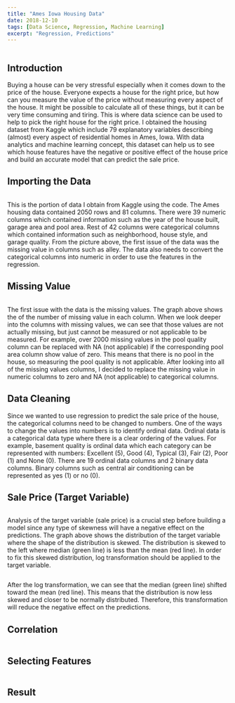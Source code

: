 ```yaml
---
title: "Ames Iowa Housing Data"
date: 2018-12-10
tags: [Data Science, Regression, Machine Learning]
excerpt: "Regression, Predictions"
---
```


<img src="{{ site.url }}{{ site.baseurl }}/images/ames/house-sale.jpg" alt="">

## **Introduction**
Buying a house can be very stressful especially when it comes down to the price of the house. Everyone expects a house for the right price, but how can you measure the value of the price without measuring every aspect of the house. It might be possible to calculate all of these things, but it can be very time consuming and tiring. This is where data science can be used to help to pick the right house for the right price. I obtained the housing dataset from Kaggle which include 79 explanatory variables describing (almost) every aspect of residential homes in Ames, Iowa. With data analytics and machine learning concept, this dataset can help us to see which house features have the negative or positive effect of the house price and build an accurate model that can predict the sale price.

## **Importing the Data**
<img src="{{ site.url }}{{ site.baseurl }}/images/ames/data-table.png" alt="">

This is the portion of data I obtain from Kaggle using the code. The Ames housing data contained 2050 rows and 81 columns. There were 39 numeric columns which contained information such as the year of the house built, garage area and pool area. Rest of 42 columns were categorical columns which contained information such as neighborhood, house style, and garage quality. From the picture above, the first issue of the data was the missing value in columns such as alley. The data also needs to convert the categorical columns into numeric in order to use the features in the regression.

## **Missing Value**
<img src="{{ site.url }}{{ site.baseurl }}/images/ames/missing-value.png" alt="">

The first issue with the data is the missing values. The graph above shows the of the number of missing value in each column. When we look deeper into the columns with missing values, we can see that those values are not actually missing, but just cannot be measured or not applicable to be measured. For example, over 2000 missing values in the pool quality column can be replaced with NA (not applicable) if the corresponding pool area column show value of zero. This means that there is no pool in the house, so measuring the pool quality is not applicable. After looking into all of the missing values columns, I decided to replace the missing value in numeric columns to zero and NA (not applicable) to categorical columns.

## **Data Cleaning**

Since we wanted to use regression to predict the sale price of the house, the categorical columns need to be changed to numbers. One of the ways to change the values into numbers is to identify ordinal data. Ordinal data is a categorical data type where there is a clear ordering of the values. For example, basement quality is ordinal data which each category can be represented with numbers: Excellent (5), Good (4), Typical (3), Fair (2), Poor (1) and None (0). There are 19 ordinal data columns and 2 binary data columns. Binary columns such as central air conditioning can be represented as yes (1) or no (0).

## **Sale Price (Target Variable)**
<img src="{{ site.url }}{{ site.baseurl }}/images/ames/target-var.png" alt="">

Analysis of the target variable (sale price) is a crucial step before building a model since any type of skewness will have a negative effect on the predictions. The graph above shows the distribution of the target variable where the shape of the distribution is skewed. The distribution is skewed to the left where median (green line) is less than the mean (red line). In order to fix this skewed distribution, log transformation should be applied to the target variable.

<img src="{{ site.url }}{{ site.baseurl }}/images/ames/log-target-var.png" alt="">

After the log transformation, we can see that the median (green line) shifted toward the mean (red line). This means that the distribution is now less skewed and closer to be normally distributed. Therefore, this transformation will reduce the negative effect on the predictions.

## **Correlation**
<img src="{{ site.url }}{{ site.baseurl }}/images/ames/corr.png" alt="">


## **Selecting Features**
<img src="{{ site.url }}{{ site.baseurl }}/images/ames/select.png" alt="">

## **Result**
<img src="{{ site.url }}{{ site.baseurl }}/images/ames/result.png" alt="">
